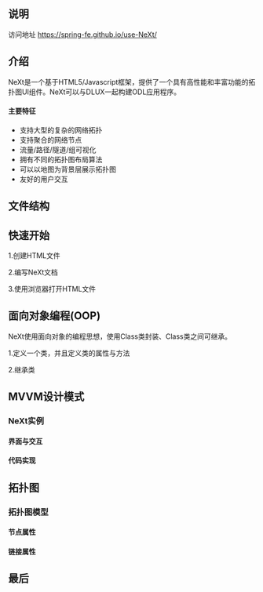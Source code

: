 ## 说明


访问地址 https://spring-fe.github.io/use-NeXt/



## 介绍
NeXt是一个基于HTML5/Javascript框架，提供了一个具有高性能和丰富功能的拓扑图UI组件。NeXt可以与DLUX一起构建ODL应用程序。
#### 主要特征
- 支持大型的复杂的网络拓扑
- 支持聚合的网络节点
- 流量/路径/隧道/组可视化
- 拥有不同的拓扑图布局算法
- 可以以地图为背景层展示拓扑图
- 友好的用户交互

## 文件结构


## 快速开始

1.创建HTML文件

2.编写NeXt文档

3.使用浏览器打开HTML文件

## 面向对象编程(OOP)
NeXt使用面向对象的编程思想，使用Class类封装、Class类之间可继承。

1.定义一个类，并且定义类的属性与方法

2.继承类

## MVVM设计模式
### NeXt实例
#### 界面与交互
#### 代码实现
## 拓扑图
### 拓扑图模型
#### 节点属性
#### 链接属性

## 最后
